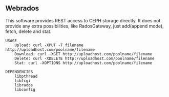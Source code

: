Webrados
---------
This software provides REST access to CEPH storage directly. 
It does not provide any extra possibilities, like RadosGateway,
just add(append mode), fetch, delete and stat.

	USAGE
		Upload: curl -XPUT -T filename http://uploadhost.com/poolname/filename
		Download: curl -XGET http://uploadhost.com/poolname/filename
		Delete: curl -XDELETE http://uploadhost.com/poolname/filename
		Stat: curl -XOPTIONS http://uploadhost.com/poolname/filename

	DEPENDENCIES
		libpthread
		libfcgi
		librados
		libconfig
